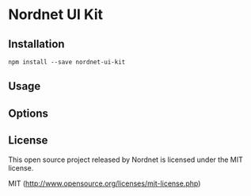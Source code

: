 # Nordnet UI Kit

## Installation

`npm install --save nordnet-ui-kit`

## Usage


## Options

## License

This open source project released by Nordnet is licensed under the MIT license.

MIT (http://www.opensource.org/licenses/mit-license.php)
